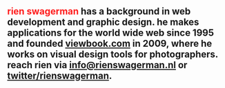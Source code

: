 <style>
  .accent { color: rgb(255, 30,	30);	} /* yellow #FFE00F; color sounds rgb(238,	116, 5); */
</style>

<h1>&nbsp;</h1>
<h2>
  <span class="accent">rien swagerman</span> has a background in web development and graphic design. he makes applications for the world wide web since 1995 and founded <a href="https://viewbook.com" target="_blank">viewbook.com</a> in 2009, where he works on visual design tools for photographers. reach rien via <a href="mailto:info@rienswagerman.nl">info@rienswagerman.nl</a> or <a href="https://twitter.com/rienswagerman">twitter/rienswagerman</a>.
</h2>
